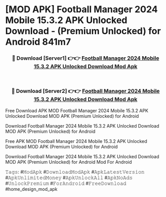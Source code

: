 # [MOD APK] Football Manager 2024 Mobile 15.3.2 APK Unlocked Download - (Premium Unlocked) for Android 841m7



<div align="center">
<h3>🔴 Download [Server1] 👉👉 <a href="https://momento.my/?title=Football_Manager_2024_Mobile_15.3.2_APK_Unlocked_Download">Football Manager 2024 Mobile 15.3.2 APK Unlocked Download Mod Apk</a></h3><br>

<h3>🔴 Download [Server2] 👉👉 <a href="https://momento.my/?title=Football_Manager_2024_Mobile_15.3.2_APK_Unlocked_Download">Football Manager 2024 Mobile 15.3.2 APK Unlocked Download Mod Apk</a></h3>
</div>



Free Download APK MOD Football Manager 2024 Mobile 15.3.2 APK Unlocked Download MOD APK (Premium Unlocked) for Android

Download Football Manager 2024 Mobile 15.3.2 APK Unlocked Download MOD APK (Premium Unlocked) for Android

Free APK MOD Football Manager 2024 Mobile 15.3.2 APK Unlocked Download MOD APK (Premium Unlocked) for Android

Download Football Manager 2024 Mobile 15.3.2 APK Unlocked Download MOD APK (Premium Unlocked) for Android Mod For Android

𝚃𝚊𝚐𝚜: #𝙼𝚘𝚍𝙰𝚙𝚔 #𝙳𝚘𝚠𝚗𝚕𝚘𝚊𝚍𝙼𝚘𝚍𝙰𝚙𝚔 #𝙰𝚙𝚔𝙻𝚊𝚝𝚎𝚜𝚝𝚅𝚎𝚛𝚜𝚒𝚘𝚗 #𝙰𝚙𝚔𝚄𝚗𝚕𝚒𝚖𝚒𝚝𝚎𝚍𝙼𝚘𝚗𝚎𝚢 #𝙰𝚙𝚔𝚄𝚗𝚕𝚘𝚌𝚔𝙰𝚕𝚕 #𝙰𝚙𝚔𝙽𝚘𝙰𝚍𝚜 #𝚄𝚗𝚕𝚘𝚌𝚔𝙿𝚛𝚎𝚖𝚒𝚞𝚖 #𝙵𝚘𝚛𝙰𝚗𝚍𝚛𝚘𝚒𝚍 #𝙵𝚛𝚎𝚎𝙳𝚘𝚠𝚗𝚕𝚘𝚊𝚍 #home_design_mod_apk

